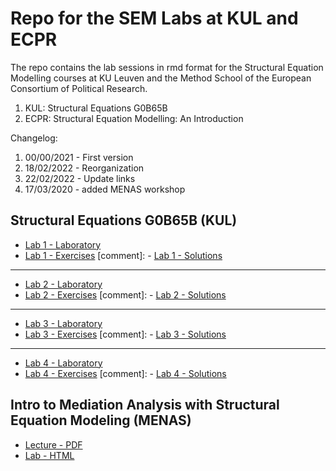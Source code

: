 # Repo for the SEM Labs at KUL and ECPR 

The repo contains the lab sessions in rmd format for the Structural Equation Modelling courses at KU Leuven and the Method School of the European Consortium of Political Research. 

1. KUL: Structural Equations G0B65B 
2. ECPR: Structural Equation Modelling: An Introduction

Changelog:

1. 00/00/2021 - First version 
2. 18/02/2022 - Reorganization 
3. 22/02/2022 - Update links 
4. 17/03/2020 - added MENAS workshop


## Structural Equations G0B65B (KUL)

- [Lab 1 - Laboratory](https://albertostefanelli.github.io/SEM_labs/KUL/labs/html_lab/SEM_lab_1.html)
- [Lab 1 - Exercises](https://albertostefanelli.github.io/SEM_labs/KUL/exercises/html_students/SEM_ex_1_students.html)
[comment]: - [Lab 1 - Solutions](https://albertostefanelli.github.io/SEM_labs/KUL/exercises/html_solutions/SEM_ex_1_solutions.html)

---

- [Lab 2 - Laboratory](https://albertostefanelli.github.io/SEM_labs/KUL/labs/html_lab/SEM_lab_2.html)
- [Lab 2 - Exercises](https://albertostefanelli.github.io/SEM_labs/KUL/exercises/html_students/SEM_ex_2_students.html)
[comment]: - [Lab 2 - Solutions](https://albertostefanelli.github.io/SEM_labs/KUL/exercises/html_solutions/SEM_ex_2_solutions.html)

---

- [Lab 3 - Laboratory](https://albertostefanelli.github.io/SEM_labs/KUL/labs/html_lab/SEM_lab_3.html)
- [Lab 3 - Exercises](https://albertostefanelli.github.io/SEM_labs/KUL/exercises/html_students/SEM_ex_3_students.html)
[comment]: - [Lab 3 - Solutions](https://albertostefanelli.github.io/SEM_labs/KUL/exercises/html_solutions/SEM_ex_3_solutions.html)

---

- [Lab 4 - Laboratory](https://albertostefanelli.github.io/SEM_labs/KUL/labs/html_lab/SEM_lab_4.html)
- [Lab 4 - Exercises](https://albertostefanelli.github.io/SEM_labs/KUL/exercises/html_students/SEM_ex_4_students.html)
[comment]: - [Lab 4 - Solutions](https://albertostefanelli.github.io/SEM_labs/KUL/exercises/html_solutions/SEM_ex_4_solutions.html)

## Intro to Mediation Analysis with Structural Equation Modeling (MENAS)

- [Lecture - PDF](https://albertostefanelli.github.io/SEM_labs/MENAS/out_folder/menas_presentation.pdf)
- [Lab - HTML](https://albertostefanelli.github.io/SEM_labs/MENAS/out_folder/menas_lab.html)

